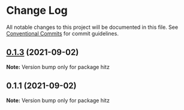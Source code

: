 # Change Log

All notable changes to this project will be documented in this file.
See [Conventional Commits](https://conventionalcommits.org) for commit guidelines.

## [0.1.3](https://github.com/chenzhenyuan/hitz/compare/v0.1.1...v0.1.3) (2021-09-02)

**Note:** Version bump only for package hitz





## 0.1.1 (2021-09-02)

**Note:** Version bump only for package hitz
